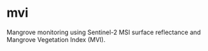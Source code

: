 # mvi
Mangrove monitoring using Sentinel-2 MSI surface reflectance and Mangrove Vegetation Index (MVI).
